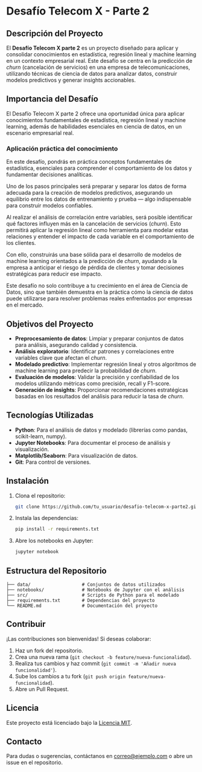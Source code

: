 # Desafío Telecom X - Parte 2

## Descripción del Proyecto

El **Desafío Telecom X parte 2** es un proyecto diseñado para aplicar y consolidar conocimientos en estadística, regresión lineal y machine learning en un contexto empresarial real. Este desafío se centra en la predicción de *churn* (cancelación de servicios) en una empresa de telecomunicaciones, utilizando técnicas de ciencia de datos para analizar datos, construir modelos predictivos y generar insights accionables.

## Importancia del Desafío

El Desafío Telecom X parte 2 ofrece una oportunidad única para aplicar conocimientos fundamentales de estadística, regresión lineal y machine learning, además de habilidades esenciales en ciencia de datos, en un escenario empresarial real.

### Aplicación práctica del conocimiento

En este desafío, pondrás en práctica conceptos fundamentales de estadística, esenciales para comprender el comportamiento de los datos y fundamentar decisiones analíticas.

Uno de los pasos principales será preparar y separar los datos de forma adecuada para la creación de modelos predictivos, asegurando un equilibrio entre los datos de entrenamiento y prueba — algo indispensable para construir modelos confiables.

Al realizar el análisis de correlación entre variables, será posible identificar qué factores influyen más en la cancelación de servicios (*churn*). Esto permitirá aplicar la regresión lineal como herramienta para modelar estas relaciones y entender el impacto de cada variable en el comportamiento de los clientes.

Con ello, construirás una base sólida para el desarrollo de modelos de machine learning orientados a la predicción de *churn*, ayudando a la empresa a anticipar el riesgo de pérdida de clientes y tomar decisiones estratégicas para reducir ese impacto.

Este desafío no solo contribuye a tu crecimiento en el área de Ciencia de Datos, sino que también demuestra en la práctica cómo la ciencia de datos puede utilizarse para resolver problemas reales enfrentados por empresas en el mercado.

## Objetivos del Proyecto

- **Preprocesamiento de datos**: Limpiar y preparar conjuntos de datos para análisis, asegurando calidad y consistencia.
- **Análisis exploratorio**: Identificar patrones y correlaciones entre variables clave que afectan el *churn*.
- **Modelado predictivo**: Implementar regresión lineal y otros algoritmos de machine learning para predecir la probabilidad de *churn*.
- **Evaluación de modelos**: Validar la precisión y confiabilidad de los modelos utilizando métricas como precisión, recall y F1-score.
- **Generación de insights**: Proporcionar recomendaciones estratégicas basadas en los resultados del análisis para reducir la tasa de *churn*.

## Tecnologías Utilizadas

- **Python**: Para el análisis de datos y modelado (librerías como pandas, scikit-learn, numpy).
- **Jupyter Notebooks**: Para documentar el proceso de análisis y visualización.
- **Matplotlib/Seaborn**: Para visualización de datos.
- **Git**: Para control de versiones.

## Instalación

1. Clona el repositorio:
   ```bash
   git clone https://github.com/tu_usuario/desafio-telecom-x-parte2.git
   ```
2. Instala las dependencias:
   ```bash
   pip install -r requirements.txt
   ```
3. Abre los notebooks en Jupyter:
   ```bash
   jupyter notebook
   ```

## Estructura del Repositorio

```
├── data/                   # Conjuntos de datos utilizados
├── notebooks/              # Notebooks de Jupyter con el análisis
├── src/                    # Scripts de Python para el modelado
├── requirements.txt        # Dependencias del proyecto
└── README.md               # Documentación del proyecto
```

## Contribuir

¡Las contribuciones son bienvenidas! Si deseas colaborar:

1. Haz un fork del repositorio.
2. Crea una nueva rama (`git checkout -b feature/nueva-funcionalidad`).
3. Realiza tus cambios y haz commit (`git commit -m 'Añadir nueva funcionalidad'`).
4. Sube los cambios a tu fork (`git push origin feature/nueva-funcionalidad`).
5. Abre un Pull Request.

## Licencia

Este proyecto está licenciado bajo la [Licencia MIT](LICENSE).

## Contacto

Para dudas o sugerencias, contáctanos en [correo@ejemplo.com](mailto:correo@ejemplo.com) o abre un issue en el repositorio.